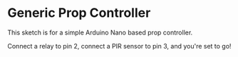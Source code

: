 Generic Prop Controller
===

This sketch is for a simple Arduino Nano based prop controller.

Connect a relay to pin 2, connect a PIR sensor to pin 3, and you're set to go!
